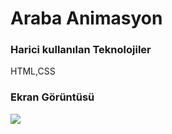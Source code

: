 <h1> Araba Animasyon</h1>

<h3>Harici kullanılan Teknolojiler</h3>

HTML,CSS

<h3>Ekran Görüntüsü</h3>

![](ekran.gif)

<a href="index.html"></a>

